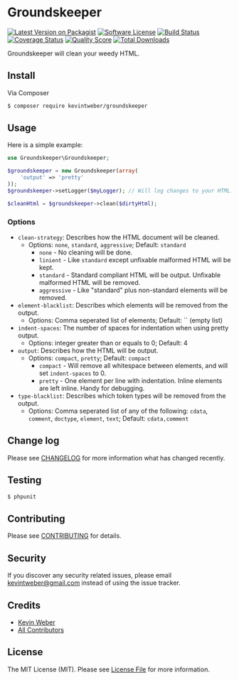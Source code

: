 # Groundskeeper

[![Latest Version on Packagist][ico-version]][link-packagist]
[![Software License][ico-license]](LICENSE.md)
[![Build Status][ico-travis]][link-travis]
[![Coverage Status][ico-scrutinizer]][link-scrutinizer]
[![Quality Score][ico-code-quality]][link-code-quality]
[![Total Downloads][ico-downloads]][link-downloads]

Groundskeeper will clean your weedy HTML.

## Install

Via Composer

``` bash
$ composer require kevintweber/groundskeeper
```

## Usage

Here is a simple example:

``` php
use Groundskeeper\Groundskeeper;

$groundskeeper = new Groundskeeper(array(
    'output' => 'pretty'
));
$groundskeeper->setLogger($myLogger); // Will log changes to your HTML.

$cleanHtml = $groundskeeper->clean($dirtyHtml);
```

### Options
* `clean-strategy`: Describes how the HTML document will be cleaned.
  * Options: `none`, `standard`, `aggressive`; Default: `standard`
    * `none` - No cleaning will be done.
    * `linient` - Like `standard` except unfixable malformed HTML will be kept.
    * `standard` - Standard compliant HTML will be output.  Unfixable malformed HTML will be removed.
    * `aggressive` - Like "standard" plus non-standard elements will be removed.
* `element-blacklist`: Describes which elements will be removed from the output.
  * Options: Comma seperated list of elements; Default: `` (empty list)
* `indent-spaces`: The number of spaces for indentation when using pretty output.
  * Options: integer greater than or equals to 0; Default: 4
* `output`: Describes how the HTML will be output.
  * Options: `compact`, `pretty`; Default: `compact`
    * `compact` - Will remove all whitespace between elements, and will set `indent-spaces` to 0.
    * `pretty` - One element per line with indentation.  Inline elements are left inline.  Handy for debugging.
* `type-blacklist`: Describes which token types will be removed from the output.
  * Options: Comma seperated list of any of the following: `cdata`, `comment`, `doctype`, `element`, `text`; Default: `cdata,comment`

## Change log

Please see [CHANGELOG](CHANGELOG.md) for more information what has changed recently.

## Testing

``` bash
$ phpunit
```

## Contributing

Please see [CONTRIBUTING](CONTRIBUTING.md) for details.

## Security

If you discover any security related issues, please email kevintweber@gmail.com instead of using the issue tracker.

## Credits

- [Kevin Weber][link-author]
- [All Contributors][link-contributors]

## License

The MIT License (MIT). Please see [License File](LICENSE.md) for more information.

[ico-version]: https://img.shields.io/packagist/v/kevintweber/groundskeeper.svg?style=flat-square
[ico-license]: https://img.shields.io/badge/license-MIT-brightgreen.svg?style=flat-square
[ico-travis]: https://img.shields.io/travis/kevintweber/Groundskeeper/master.svg?style=flat-square
[ico-scrutinizer]: https://img.shields.io/scrutinizer/coverage/g/kevintweber/Groundskeeper.svg?style=flat-square
[ico-code-quality]: https://img.shields.io/scrutinizer/g/kevintweber/Groundskeeper.svg?style=flat-square
[ico-downloads]: https://img.shields.io/packagist/dt/kevintweber/groundskeeper.svg?style=flat-square

[link-packagist]: https://packagist.org/packages/kevintweber/groundskeeper
[link-travis]: https://travis-ci.org/kevintweber/Groundskeeper
[link-scrutinizer]: https://scrutinizer-ci.com/g/kevintweber/Groundskeeper/code-structure
[link-code-quality]: https://scrutinizer-ci.com/g/kevintweber/Groundskeeper
[link-downloads]: https://packagist.org/packages/kevintweber/groundskeeper
[link-author]: https://github.com/kevintweber
[link-contributors]: ../../contributors
